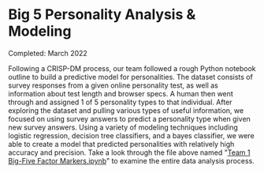 # Big 5 Personality Analysis & Modeling
Completed: March 2022

Following a CRISP-DM process, our team followed a rough Python notebook outline to build a predictive model for personalities. The dataset consists of survey responses from a given online personality test, as well as information about test length and browser specs. A human then went through and assigned 1 of 5 personality types to that individual. After exploring the dataset and pulling various types of useful information, we focused on using survey answers to predict a personality type when given new survey answers. Using a variety of modeling techniques including logistic regression, decision tree classifiers, and a bayes classifier, we were able to create a model that predicted personalities with relatively high accuracy and precision. Take a look through the file above named "[Team 1 Big-Five Factor Markers.ipynb](https://github.com/ryanbenac33/ProjectShowcase/blob/main/Big%205%20Personality%20Analysis%20%26%20Modeling/Team%201%20Big-Five%20Factor%20Markers.ipynb)" to examine the entire data analysis process. 